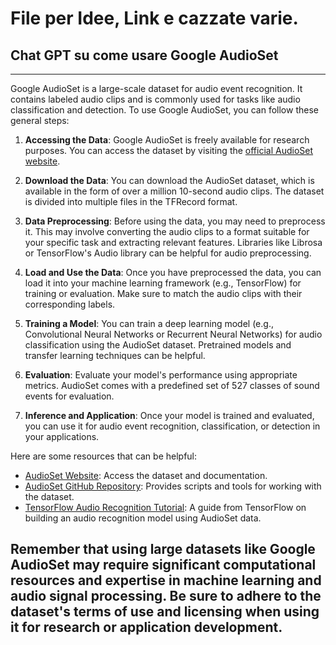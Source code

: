 # File per Idee, Link e cazzate varie. 

## Chat GPT su come usare Google AudioSet

---

 Google AudioSet is a large-scale dataset for audio event recognition. It contains labeled audio clips and is commonly used for tasks like audio classification and detection. To use Google AudioSet, you can follow these general steps:

1. **Accessing the Data**:
   Google AudioSet is freely available for research purposes. You can access the dataset by visiting the [official AudioSet website](https://research.google.com/audioset/).

2. **Download the Data**:
   You can download the AudioSet dataset, which is available in the form of over a million 10-second audio clips. The dataset is divided into multiple files in the TFRecord format.

3. **Data Preprocessing**:
   Before using the data, you may need to preprocess it. This may involve converting the audio clips to a format suitable for your specific task and extracting relevant features. Libraries like Librosa or TensorFlow's Audio library can be helpful for audio preprocessing.

4. **Load and Use the Data**:
   Once you have preprocessed the data, you can load it into your machine learning framework (e.g., TensorFlow) for training or evaluation. Make sure to match the audio clips with their corresponding labels.

5. **Training a Model**:
   You can train a deep learning model (e.g., Convolutional Neural Networks or Recurrent Neural Networks) for audio classification using the AudioSet dataset. Pretrained models and transfer learning techniques can be helpful.

6. **Evaluation**:
   Evaluate your model's performance using appropriate metrics. AudioSet comes with a predefined set of 527 classes of sound events for evaluation.

7. **Inference and Application**:
   Once your model is trained and evaluated, you can use it for audio event recognition, classification, or detection in your applications.

Here are some resources that can be helpful:

- [AudioSet Website](https://research.google.com/audioset/): Access the dataset and documentation.
- [AudioSet GitHub Repository](https://github.com/qiuqiangkong/audioset): Provides scripts and tools for working with the dataset.
- [TensorFlow Audio Recognition Tutorial](https://www.tensorflow.org/tutorials/audio/simple_audio): A guide from TensorFlow on building an audio recognition model using AudioSet data.

Remember that using large datasets like Google AudioSet may require significant computational resources and expertise in machine learning and audio signal processing. Be sure to adhere to the dataset's terms of use and licensing when using it for research or application development.
---
